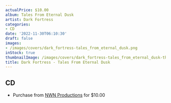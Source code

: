 ```yaml
---
actualPrice: $10.00
album: Tales From Eternal Dusk
artist: Dark Fortress
categories:
- CD
date: '2022-11-30T06:10:30'
draft: false
images:
- /images/covers/dark_fortress-tales_from_eternal_dusk.png
inStock: true
thumbnailImage: /images/covers/dark_fortress-tales_from_eternal_dusk-thumb.png
title: Dark Fortress - Tales From Eternal Dusk
---
```


## CD
* Purchase from [NWN Productions](http://shop.nwnprod.com/index.php?route=product/product&path=93&product_id=19153&sort=pd.name&order=ASC) for $10.00
